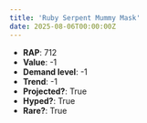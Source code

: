 ```yaml
---
title: 'Ruby Serpent Mummy Mask'
date: 2025-08-06T00:00:00Z
---
```

- **RAP**: 712
- **Value**: -1
- **Demand level**: -1
- **Trend**: -1
- **Projected?**: True
- **Hyped?**: True
- **Rare?**: True
